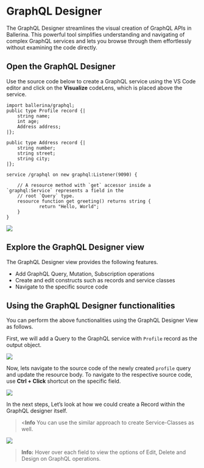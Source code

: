 # GraphQL Designer

The GraphQL Designer streamlines the visual creation of GraphQL APIs in Ballerina. This powerful tool simplifies understanding and navigating of complex GraphQL services and lets you browse through them effortlessly without examining the code directly.

## Open the GraphQL Designer 

Use the source code below to create a GraphQL service using the VS Code editor and click on the **Visualize** codeLens, which is placed above the service. 

```ballerina
import ballerina/graphql;
public type Profile record {|
	string name;
	int age;
	Address address;
|};

public type Address record {|
	string number;
	string street;
	string city;
|};

service /graphql on new graphql:Listener(9090) {

	// A resource method with `get` accessor inside a `graphql:Service` represents a field in the
	// root `Query` type.
	resource function get greeting() returns string {
    		return "Hello, World";
	}
}
```

<img src="https://wso2.com/ballerina/vscode/docs/img/visual-programming/graphql-designer/visualizes.gif" class="cInlineImage-full"/>

## Explore the GraphQL Designer view

The GraphQL Designer view provides the following features.

- Add GraphQL Query, Mutation, Subscription operations
- Create and edit constructs such as records and service classes
- Navigate to the specific source code

## Using the GraphQL Designer functionalities

You can perform the above functionalities using the GraphQL Designer View as follows.

First, we will add a Query to the GraphQL service with `Profile` record as the output object.

<img src="https://wso2.com/ballerina/vscode/docs/img/visual-programming/graphql-designer/query-creation.gif" class="cInlineImage-full"/>

Now, lets navigate to the source code of the newly created `profile` query and update the resource body. To navigate to the  respective source code, use **Ctrl + Click** shortcut on the specific field. 

<img src="https://wso2.com/ballerina/vscode/docs/img/visual-programming/graphql-designer/navigate.gif" class="cInlineImage-full"/>

In the next steps, Let’s look at how we could create a Record within the GraphQL designer itself.

><**Info** You can use the similar approach to create Service-Classes as well.

<img src="https://wso2.com/ballerina/vscode/docs/img/visual-programming/graphql-designer/add-new-construct.gif" class="cInlineImage-full"/>

>**Info:** Hover over each field to view the options of Edit, Delete and Design on GraphQL operations. 